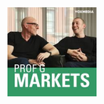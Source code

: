 <a href="https://open.spotify.com/show/5JkJH6zfcv9kAeArej1JBT">
  <img src="https://github.com/awkerns/awkerns.github.io/blob/main/images/prof%20g%20markets.png" width="200" height="200">
</a>
